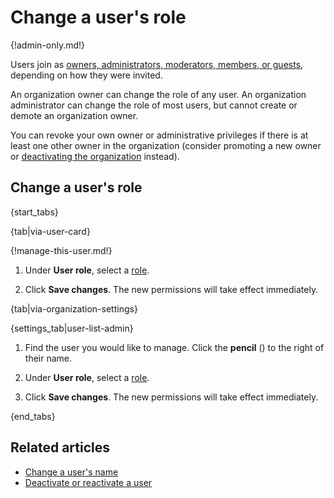 # Change a user's role

{!admin-only.md!}

Users join as [owners, administrators, moderators, members, or
guests](/help/roles-and-permissions), depending on how they were
invited.

An organization owner can change the role of any user.  An
organization administrator can change the role of most users, but
cannot create or demote an organization owner.

You can revoke your own owner or administrative privileges if
there is at least one other owner in the organization (consider
promoting a new owner or [deactivating the
organization](/help/deactivate-your-organization) instead).

## Change a user's role

{start_tabs}

{tab|via-user-card}

{!manage-this-user.md!}

1. Under **User role**, select a [role](/help/roles-and-permissions).

1. Click **Save changes**. The new permissions will take effect immediately.

{tab|via-organization-settings}

{settings_tab|user-list-admin}

1. Find the user you would like to manage. Click the **pencil**
   (<i class="fa fa-pencil"></i>) to the right of their name.

1. Under **User role**, select a [role](/help/roles-and-permissions).

1. Click **Save changes**. The new permissions will take effect immediately.

{end_tabs}

## Related articles

* [Change a user's name](/help/change-a-users-name)
* [Deactivate or reactivate a user](/help/deactivate-or-reactivate-a-user)
